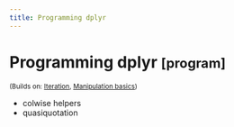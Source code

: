 ```yaml
---
title: Programming dplyr
---
```


<!-- Generated automatically from manip-programming.yml. Do not edit by hand -->

# Programming dplyr <small class='program'>[program]</small>
<small>(Builds on: [Iteration](iteration.md), [Manipulation basics](manip-basics.md))</small>


-   colwise helpers
-   quasiquotation
